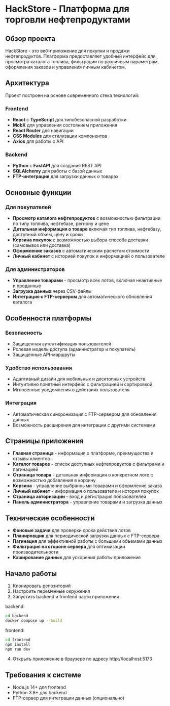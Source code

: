 # HackStore - Платформа для торговли нефтепродуктами

## Обзор проекта

HackStore - это веб-приложение для покупки и продажи нефтепродуктов. Платформа предоставляет удобный интерфейс для просмотра каталога топлива, фильтрации по различным параметрам, оформления заказов и управления личным кабинетом.

## Архитектура

Проект построен на основе современного стека технологий:

### Frontend
- **React** с **TypeScript** для типобезопасной разработки
- **MobX** для управления состоянием приложения
- **React Router** для навигации
- **CSS Modules** для стилизации компонентов
- **Axios** для работы с API

### Backend
- **Python** с **FastAPI** для создания REST API
- **SQLAlchemy** для работы с базой данных
- **FTP-интеграция** для загрузки данных о товарах

## Основные функции

### Для покупателей
- **Просмотр каталога нефтепродуктов** с возможностью фильтрации по типу топлива, нефтебазе, региону и цене
- **Детальная информация о товаре** включая тип топлива, нефтебазу, доступный объем, цену и сроки
- **Корзина покупок** с возможностью выбора способа доставки (самовывоз или доставка)
- **Оформление заказов** с автоматическим расчетом стоимости
- **Личный кабинет** с историей покупок и информацией о пользователе

### Для администраторов
- **Управление товарами** - просмотр всех лотов, включая неактивные и проданные
- **Загрузка данных** через CSV-файлы
- **Интеграция с FTP-сервером** для автоматического обновления каталога

## Особенности платформы

### Безопасность
- Защищенная аутентификация пользователей
- Ролевая модель доступа (администратор и покупатель)
- Защищенные API-маршруты

### Удобство использования
- Адаптивный дизайн для мобильных и десктопных устройств
- Интуитивно понятный интерфейс с фильтрацией и сортировкой
- Мгновенные уведомления о действиях пользователя

### Интеграция
- Автоматическая синхронизация с FTP-сервером для обновления данных
- Возможность расширения для интеграции с другими системами

## Страницы приложения

- **Главная страница** - информация о платформе, преимущества и отзывы клиентов
- **Каталог товаров** - список доступных нефтепродуктов с фильтрами и пагинацией
- **Страница товара** - детальная информация о конкретном лоте с возможностью добавления в корзину
- **Корзина** - управление выбранными товарами и оформление заказа
- **Личный кабинет** - информация о пользователе и история покупок
- **Страница авторизации** - вход и регистрация пользователей
- **Панель администратора** - управление товарами и загрузка данных

## Технические особенности

- **Фоновые задачи** для проверки срока действия лотов
- **Планировщик** для периодической загрузки данных с FTP-сервера
- **Пагинация** для эффективной работы с большими объемами данных
- **Фильтрация на стороне сервера** для оптимизации производительности
- **Кэширование данных** для ускорения работы приложения

## Начало работы

1. Клонировать репозиторий
2. Настроить переменные окружения
3. Запустить backend и frontend части приложения

backend:
```bash
cd backend
docker compose up --build
```

frontend:
```bash
cd frontend
npm install
npm run dev
```

4. Открыть приложение в браузере по адресу http://localhost:5173

## Требования к системе

- Node.js 14+ для frontend
- Python 3.8+ для backend
- FTP-сервер для интеграции данных (опционально)

